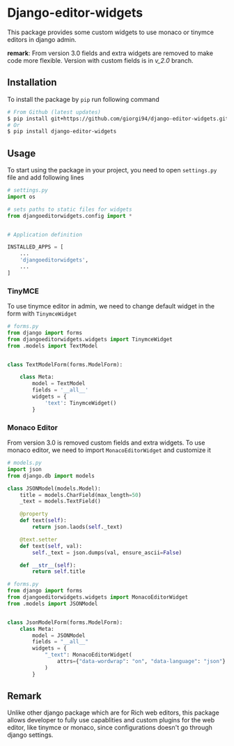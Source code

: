 # Django-editor-widgets


This package provides some custom widgets to use monaco or tinymce editors in django admin.

**remark**: From version 3.0 fields and extra widgets are removed to make code more flexible. Version with custom fields is in *v_2.0* branch.


## Installation

To install the package by `pip` run following command

```sh
# From Github (latest updates)
$ pip install git+https://github.com/giorgi94/django-editor-widgets.git
# Or
$ pip install django-editor-widgets
```

## Usage

To start using the package in your project, you need to open `settings.py` file and add following lines

```python
# settings.py
import os

# sets paths to static files for widgets
from djangoeditorwidgets.config import *


# Application definition

INSTALLED_APPS = [
    ...
    'djangoeditorwidgets',
    ...
]

```

### TinyMCE

To use tinymce editor in admin, we need to change default widget in the form with `TinymceWidget`


```python
# forms.py
from django import forms
from djangoeditorwidgets.widgets import TinymceWidget
from .models import TextModel


class TextModelForm(forms.ModelForm):

    class Meta:
        model = TextModel
        fields = '__all__'
        widgets = {
            'text': TinymceWidget()
        }
```

### Monaco Editor

From version 3.0 is removed custom fields and extra widgets. To use monaco editor, we need to import `MonacoEditorWidget` and customize it

```python
# models.py
import json
from django.db import models

class JSONModel(models.Model):
    title = models.CharField(max_length=50)
    _text = models.TextField()

    @property
    def text(self):
        return json.laods(self._text)

    @text.setter
    def text(self, val):
        self._text = json.dumps(val, ensure_ascii=False)

    def __str__(self):
        return self.title

# forms.py
from django import forms
from djangoeditorwidgets.widgets import MonacoEditorWidget
from .models import JSONModel


class JsonModelForm(forms.ModelForm):
    class Meta:
        model = JSONModel
        fields = "__all__"
        widgets = {
            "_text": MonacoEditorWidget(
                attrs={"data-wordwrap": "on", "data-language": "json"}
            )
        }
```

## Remark

Unlike other django package which are for Rich web editors, this package allows developer to fully use capablities and custom plugins for the web editor, like tinymce or monaco, since configurations doesn't go through django settings.